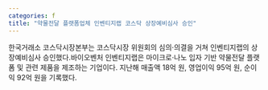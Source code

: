 ```yaml
---
categories: f
title: "약물전달 플랫폼업체 인벤티지랩 코스닥 상장예비심사 승인"
---
```

한국거래소 코스닥시장본부는 코스닥시장 위원회의 심의·의결을 거쳐 인벤티지랩의 상장예비심사 승인했다.바이오벤처 인벤티지랩은 마이크로·나노 입자 기반 약물전달 플랫폼 및 관련 제품을 제조하는 기업이다. 지난해 매출액 18억 원, 영업이익 95억 원, 순이익 92억 원을 기록했다.